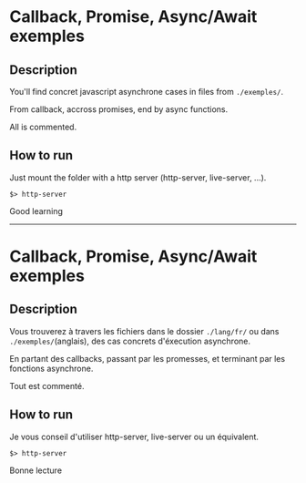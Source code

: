 # Callback, Promise, Async/Await exemples

## Description

You'll find concret javascript asynchrone cases in files from ```./exemples/```.

From callback, accross promises, end by async functions.

All is commented.

## How to run

Just mount the folder with a http server (http-server, live-server, ...).

```$> http-server```

Good learning

--------------------

# Callback, Promise, Async/Await exemples

## Description

Vous trouverez à travers les fichiers dans le dossier ```./lang/fr/``` ou dans ```./exemples/```(anglais), des cas concrets d'éxecution asynchrone.

En partant des callbacks, passant par les promesses, et terminant par les fonctions asynchrone.

Tout est commenté.

## How to run

Je vous conseil d'utiliser http-server, live-server ou un équivalent.

```$> http-server```

Bonne lecture

